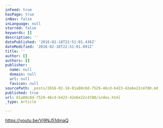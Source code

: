 ```yaml
---
inFeed: true
hasPage: true
inNav: false
inLanguage: null
starred: false
keywords: []
description: ''
datePublished: '2016-02-18T22:51:01.436Z'
dateModified: '2016-02-18T22:51:01.091Z'
title: ''
author: []
authors: []
publisher:
  name: null
  domain: null
  url: null
  favicon: null
sourcePath: _posts/2016-02-18-81a80c8d-7529-46cd-b423-42e6e22c4780.md
published: true
url: 81a80c8d-7529-46cd-b423-42e6e22c4780/index.html
_type: Article

---
```

https://youtu.be/Vj9NJ51dmaQ